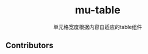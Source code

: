 <h1 align="center">mu-table</h1>

<p align="center">
单元格宽度根据内容自适应的table组件
</p>

## Contributors

<!-- readme: collaborators,contributors -start -->
<!-- readme: collaborators,contributors -end -->
